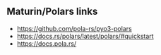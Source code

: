 ## Maturin/Polars links

* https://github.com/pola-rs/pyo3-polars
* https://docs.rs/polars/latest/polars/#quickstart
* https://docs.pola.rs/